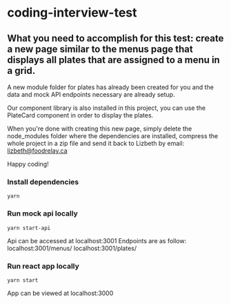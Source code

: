 # coding-interview-test

## What you need to accomplish for this test: create a new page similar to the menus page that displays all plates that are assigned to a menu in a grid.

A new module folder for plates has already been created for you and the data and mock API endpoints necessary are already setup.

Our component library is also installed in this project, you can use the PlateCard component in order to display the plates.

When you're done with creating this new page, simply delete the node_modules folder where the dependencies are installed, compress the whole project in a zip file and send it back to Lizbeth by email: lizbeth@foodrelay.ca

Happy coding!

### Install dependencies

`yarn`

### Run mock api locally

`yarn start-api`

Api can be accessed at localhost:3001
Endpoints are as follow:
localhost:3001/menus/
localhost:3001/plates/

### Run react app locally

`yarn start`

App can be viewed at localhost:3000
